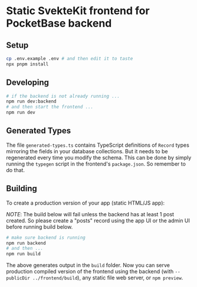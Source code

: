 # Static SvekteKit frontend for PocketBase backend

## Setup

```bash
cp .env.example .env # and then edit it to taste
npx pnpm install
```

## Developing

```bash
# if the backend is not already running ...
npm run dev:backend
# and then start the frontend ...
npm run dev
```

## Generated Types

The file `generated-types.ts` contains TypeScript definitions of `Record` types mirroring the fields in your database collections. But it needs to be regenerated every time you modify the schema. This can be done by simply running the `typegen` script in the frontend's `package.json`. So remember to do that.

## Building

To create a production version of your app (static HTML/JS app):

_NOTE_: The build below will fail unless the backend has at least 1
post created. So please create a "posts" record using the app UI or
the admin UI before running build below.

```bash
# make sure backend is running
npm run backend
# and then ...
npm run build
```

The above generates output in the `build` folder. Now you can serve production compiled version of the frontend using the backend (with `--publicDir ../frontend/build`), any static file web server, or `npm preview`.
